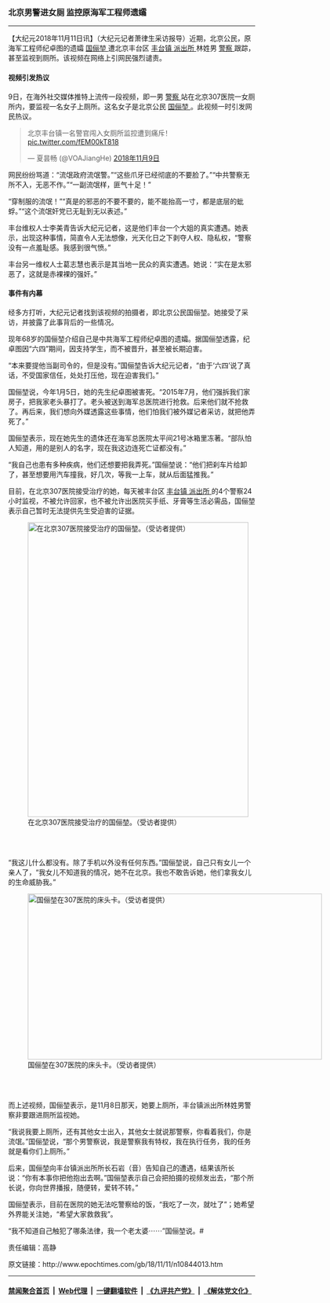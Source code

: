 ### 北京男警进女厕 监控原海军工程师遗孀
------------------------

<p>
 【大纪元2018年11月11日讯】（大纪元记者萧律生采访报导）近期，北京公民，原海军工程师纪卓图的遗孀
 <a href="http://www.epochtimes.com/gb/tag/%E5%9B%BD%E4%BF%AA%E5%A0%83.html">
  国俪堃
 </a>
 遭北京丰台区
 <a href="http://www.epochtimes.com/gb/tag/%E4%B8%B0%E5%8F%B0%E9%95%87.html">
  丰台镇
 </a>
 <a href="http://www.epochtimes.com/gb/tag/%E6%B4%BE%E5%87%BA%E6%89%80.html">
  派出所
 </a>
 林姓男
 <a href="http://www.epochtimes.com/gb/tag/%E8%AD%A6%E5%AF%9F.html">
  警察
 </a>
 跟踪，甚至监视到厕所。该视频在网络上引网民强烈谴责。
</p>
<h4>
 视频引发热议
</h4>
<p>
 9日，在海外社交媒体推特上流传一段视频，即一男
 <a href="http://www.epochtimes.com/gb/tag/%E8%AD%A6%E5%AF%9F.html">
  警察
 </a>
 站在北京307医院一女厕所内，要监视一名女子上厕所。这名女子是北京公民
 <a href="http://www.epochtimes.com/gb/tag/%E5%9B%BD%E4%BF%AA%E5%A0%83.html">
  国俪堃
 </a>
 。此视频一时引发网民热议。
</p>
<p>
</p>
<blockquote class="twitter-tweet" data-lang="zh-cn">
 <p dir="ltr" lang="zh">
  北京丰台镇一名警官闯入女厕所监控遭到痛斥！
  <a href="https://t.co/fEM00kT818">
   pic.twitter.com/fEM00kT818
  </a>
 </p>
 <p>
  — 夏昙畅 (@VOAJiangHe)
  <a href="https://twitter.com/VOAJiangHe/status/1060930421544927232?ref_src=twsrc%5Etfw">
   2018年11月9日
  </a>
 </p>
</blockquote>
<p>
 <p>
 </p>
 <p>
  网民纷纷骂道：“流氓政府流氓警。”“这些爪牙已经彻底的不要脸了。”“中共警察无所不入，无恶不作。”“一副流氓样，匪气十足！”
 </p>
 <p>
  “穿制服的流氓！”“真是的邪恶的不要不要的，能不能抬高一寸，都是底层的蚍蜉。”“这个流氓奸党已无耻到无以表述。”
 </p>
 <p>
  丰台维权人士李美青告诉大纪元记者，这是他们丰台一个大姐的真实遭遇。她表示，出现这种事情，简直令人无法想像，光天化日之下剥夺人权、隐私权，“警察没有一点羞耻感。我感到很气愤。”
 </p>
 <p>
  丰台另一维权人士葛志慧也表示是其当地一民众的真实遭遇。她说：“实在是太邪恶了，这就是赤裸裸的强奸。”
 </p>
 <h4>
  事件有内幕
 </h4>
 <p>
  经多方打听，大纪元记者找到该视频的拍摄者，即北京公民国俪堃。她接受了采访，并披露了此事背后的一些情况。
 </p>
 <p>
  现年68岁的国俪堃介绍自己是中共海军工程师纪卓图的遗孀。据国俪堃透露，纪卓图因“六四”期间，因支持学生，而不被晋升，甚至被长期迫害。
 </p>
 <p>
  “本来要提他当副司令的，但是没有。”国俪堃告诉大纪元记者，“由于‘六四’说了真话，不受国家信任，处处打压他，现在迫害我们。”
 </p>
 <p>
  国俪堃说，今年1月5日，她的先生纪卓图被害死。“2015年7月，他们强拆我们家房子，把我家老头暴打了。老头被送到海军总医院进行抢救。后来他们就不抢救了。再后来，我们想向外媒透露这些事情，他们怕我们被外媒记者采访，就把他弄死了。”
 </p>
 <p>
  国俪堃表示，现在她先生的遗体还在海军总医院太平间21号冰箱里冻著。“部队怕人知道，用的是别人的名字，现在我这边连死亡证都没有。”
 </p>
 <p>
  “我自己也患有多种疾病，他们还想要把我弄死。”国俪堃说：“他们把刹车片给卸了，甚至想要用汽车撞我，好几次，等我一上车，就从后面猛推我。”
 </p>
 <p>
  目前，在北京307医院接受治疗的她，每天被丰台区
  <a href="http://www.epochtimes.com/gb/tag/%E4%B8%B0%E5%8F%B0%E9%95%87.html">
   丰台镇
  </a>
  <a href="http://www.epochtimes.com/gb/tag/%E6%B4%BE%E5%87%BA%E6%89%80.html">
   派出所
  </a>
  的4个警察24小时监视，不被允许回家，也不被允许出医院买手纸、牙膏等生活必需品，国俪堃表示自己暂时无法提供先生受迫害的证据。
 </p>
 <figure class="wp-caption aligncenter" id="attachment_10847127" style="width: 450px">
  <a href="http://i.epochtimes.com/assets/uploads/2018/11/6652cad399998f8befc567278cc8f140.jpg">
   <img alt="在北京307医院接受治疗的国俪堃。（受访者提供）" class="wp-image-10847127 size-medium" height="600" src="http://i.epochtimes.com/assets/uploads/2018/11/6652cad399998f8befc567278cc8f140-450x600.jpg" width="450"/>
  </a>
  <br/><figcaption class="wp-caption-text">
   在北京307医院接受治疗的国俪堃。（受访者提供）
  </figcaption><br/>
 </figure><br/>
 <p>
  “我这儿什么都没有。除了手机以外没有任何东西。”国俪堃说，自己只有女儿一个亲人了，“我女儿不知道我的情况，她不在北京。我也不敢告诉她，他们拿我女儿的生命威胁我。”
 </p>
 <figure class="wp-caption aligncenter" id="attachment_10847132" style="width: 600px">
  <a href="http://i.epochtimes.com/assets/uploads/2018/11/b380da616dbb0433509831fb13db7710.jpg">
   <img alt="国俪堃在307医院的床头卡。（受访者提供）" class="wp-image-10847132 size-large" height="338" src="http://i.epochtimes.com/assets/uploads/2018/11/b380da616dbb0433509831fb13db7710-600x338.jpg" width="600"/>
  </a>
  <br/><figcaption class="wp-caption-text">
   国俪堃在307医院的床头卡。（受访者提供）
  </figcaption><br/>
 </figure><br/>
 <p>
  而上述视频，国俪堃表示，是11月8日那天，她要上厕所，丰台镇派出所林姓男警察非要跟进厕所监视她。
 </p>
 <p>
  “我说我要上厕所，还有其他女士出入，其他女士就说那警察，你看着我们，你是流氓。”国俪堃说，“那个男警察说，我是警察我有特权，我在执行任务，我的任务就是看你们上厕所。”
 </p>
 <p>
  后来，国俪堃向丰台镇派出所所长石岩（音）告知自己的遭遇，结果该所长说：“你有本事你把他抱出去啊。”国俪堃表示自己会把拍摄的视频发出去，“那个所长说，你向世界播报，随便转，爱转不转。”
 </p>
 <p>
  国俪堃表示，目前在医院的她无法吃警察给的饭，“我吃了一次，就吐了”；她希望外界能关注她，“希望大家救救我”。
 </p>
 <p>
  “我不知道自己触犯了哪条法律，我一个老太婆⋯⋯”国俪堃说。#
 </p>
 <p>
  责任编辑：高静
 </p>
</p>
原文链接：http://www.epochtimes.com/gb/18/11/11/n10844013.htm


------------------------
#### [禁闻聚合首页](https://github.com/gfw-breaker/banned-news/blob/master/README.md) &nbsp;|&nbsp; [Web代理](https://github.com/gfw-breaker/open-proxy/blob/master/README.md) &nbsp;|&nbsp; [一键翻墙软件](https://github.com/gfw-breaker/nogfw/blob/master/README.md) &nbsp;|&nbsp; [《九评共产党》](https://github.com/gfw-breaker/9ping.md/blob/master/README.md#九评之一评共产党是什么) &nbsp;|&nbsp; [《解体党文化》](https://github.com/gfw-breaker/jtdwh.md/blob/master/README.md#绪论)